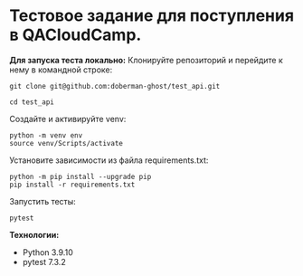 # Тестовое задание для поступления в QACloudCamp.

**Для запуска теста локально:**
Клонируйте репозиторий и перейдите к нему в командной строке:

    git clone git@github.com:doberman-ghost/test_api.git

    cd test_api
Создайте и активируйте venv:

    python -m venv env
    source venv/Scripts/activate
Установите зависимости из файла requirements.txt:

    python -m pip install --upgrade pip
    pip install -r requirements.txt
Запустить тесты:

    pytest



**Технологии:**
- Python 3.9.10
- pytest 7.3.2